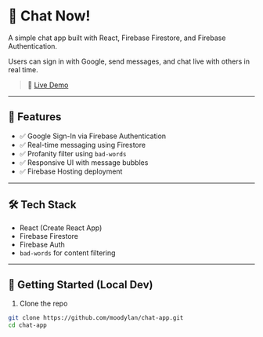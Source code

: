 # 💬 Chat Now!

A simple chat app built with React, Firebase Firestore, and Firebase Authentication.

Users can sign in with Google, send messages, and chat live with others in real time.

> 🚀 [Live Demo](https://chat-app-ce41b.web.app)

---

## 🔧 Features

- ✅ Google Sign-In via Firebase Authentication
- ✅ Real-time messaging using Firestore
- ✅ Profanity filter using `bad-words`
- ✅ Responsive UI with message bubbles
- ✅ Firebase Hosting deployment

---

## 🛠 Tech Stack

- React (Create React App)
- Firebase Firestore
- Firebase Auth
- `bad-words` for content filtering

---

## 📁 Getting Started (Local Dev)

1. Clone the repo

```bash
git clone https://github.com/moodylan/chat-app.git
cd chat-app
